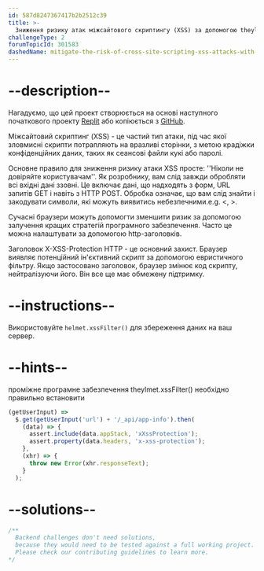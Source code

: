```yaml
---
id: 587d8247367417b2b2512c39
title: >-
  Зниження ризику атак міжсайтового скриптингу (XSS) за допомогою theylmet.xssFilter()
challengeType: 2
forumTopicId: 301583
dashedName: mitigate-the-risk-of-cross-site-scripting-xss-attacks-with-helmet-xssfilter
---
```


# --description--

Нагадуємо, що цей проект створюється на основі наступного початкового проекту [Replit](https://replit.com/github/freeCodeCamp/boilerplate-infosec) або копіюється з [GitHub](https://github.com/freeCodeCamp/boilerplate-infosec/).

Міжсайтовий скриптинг (XSS) - це частий тип атаки, під час якої зловмисні скрипти потрапляють на вразливі сторінки, з метою крадіжки конфіденційних даних, таких як сеансові файли кукі або паролі.

Основне правило для зниження ризику атаки XSS просте: ''Ніколи не довіряйте користувачам''. Як розробнику, вам слід завжди обробляти всі вхідні дані ззовні. Це включає дані, що надходять з форм, URL запитів GET і навіть з HTTP POST. Обробка означає, що вам слід знайти і закодувати символи, які можуть виявитись небезпечними.e.g. &lt;, >.

Сучасні браузери можуть допомогти зменшити ризик за допомогою залучення кращих стратегій програмного забезпечення. Часто це можна налаштувати за допомогою http-заголовків.

Заголовок X-XSS-Protection HTTP - це основний захист. Браузер виявляє потенційний ін'єктивний скрипт за допомогою евристичного фільтру. Якщо застосовано заголовок, браузер змінює код скрипту, нейтралізуючи його. Він все ще має обмежену підтримку.

# --instructions--

Використовуйте `helmet.xssFilter()` для збереження даних на ваш сервер.

# --hints--

проміжне програмне забезпечення theylmet.xssFilter() необхідно правильно встановити

```js
(getUserInput) =>
  $.get(getUserInput('url') + '/_api/app-info').then(
    (data) => {
      assert.include(data.appStack, 'xXssProtection');
      assert.property(data.headers, 'x-xss-protection');
    },
    (xhr) => {
      throw new Error(xhr.responseText);
    }
  );
```

# --solutions--

```js
/**
  Backend challenges don't need solutions, 
  because they would need to be tested against a full working project. 
  Please check our contributing guidelines to learn more.
*/
```
